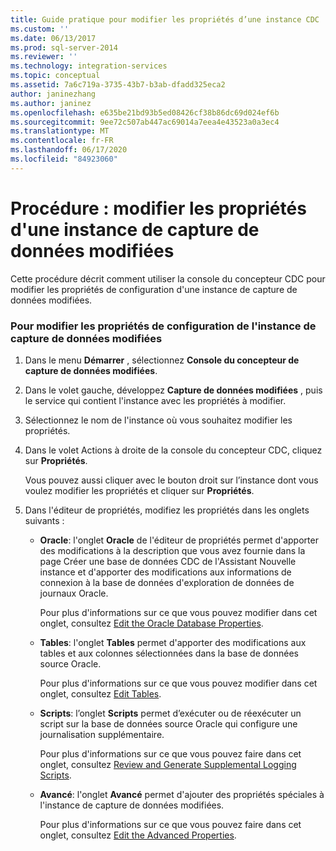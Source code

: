 ```yaml
---
title: Guide pratique pour modifier les propriétés d’une instance CDC | Microsoft Docs
ms.custom: ''
ms.date: 06/13/2017
ms.prod: sql-server-2014
ms.reviewer: ''
ms.technology: integration-services
ms.topic: conceptual
ms.assetid: 7a6c719a-3735-43b7-b3ab-dfadd325eca2
author: janinezhang
ms.author: janinez
ms.openlocfilehash: e635be21bd93b5ed08426cf38b86dc69d024ef6b
ms.sourcegitcommit: 9ee72c507ab447ac69014a7eea4e43523a0a3ec4
ms.translationtype: MT
ms.contentlocale: fr-FR
ms.lasthandoff: 06/17/2020
ms.locfileid: "84923060"
---
```

# <a name="how-to-edit-the-cdc-instance-properties"></a>Procédure : modifier les propriétés d'une instance de capture de données modifiées
  Cette procédure décrit comment utiliser la console du concepteur CDC pour modifier les propriétés de configuration d'une instance de capture de données modifiées.  
  
### <a name="to-edit-the-cdc-instance-configuration-properties"></a>Pour modifier les propriétés de configuration de l'instance de capture de données modifiées  
  
1.  Dans le menu **Démarrer** , sélectionnez **Console du concepteur de capture de données modifiées**.  
  
2.  Dans le volet gauche, développez **Capture de données modifiées** , puis le service qui contient l'instance avec les propriétés à modifier.  
  
3.  Sélectionnez le nom de l'instance où vous souhaitez modifier les propriétés.  
  
4.  Dans le volet Actions à droite de la console du concepteur CDC, cliquez sur **Propriétés**.  
  
     Vous pouvez aussi cliquer avec le bouton droit sur l’instance dont vous voulez modifier les propriétés et cliquer sur **Propriétés**.  
  
5.  Dans l'éditeur de propriétés, modifiez les propriétés dans les onglets suivants :  
  
    -   **Oracle**: l'onglet **Oracle** de l'éditeur de propriétés permet d'apporter des modifications à la description que vous avez fournie dans la page Créer une base de données CDC de l'Assistant Nouvelle instance et d'apporter des modifications aux informations de connexion à la base de données d'exploration de données de journaux Oracle.  
  
         Pour plus d'informations sur ce que vous pouvez modifier dans cet onglet, consultez [Edit the Oracle Database Properties](edit-the-oracle-database-properties.md).  
  
    -   **Tables**: l'onglet **Tables** permet d'apporter des modifications aux tables et aux colonnes sélectionnées dans la base de données source Oracle.  
  
         Pour plus d'informations sur ce que vous pouvez modifier dans cet onglet, consultez [Edit Tables](edit-tables.md).  
  
    -   **Scripts**: l’onglet **Scripts** permet d’exécuter ou de réexécuter un script sur la base de données source Oracle qui configure une journalisation supplémentaire.  
  
         Pour plus d'informations sur ce que vous pouvez faire dans cet onglet, consultez [Review and Generate Supplemental Logging Scripts](review-and-generate-supplemental-logging-scripts.md).  
  
    -   **Avancé**: l'onglet **Avancé** permet d'ajouter des propriétés spéciales à l'instance de capture de données modifiées.  
  
         Pour plus d'informations sur ce que vous pouvez faire dans cet onglet, consultez [Edit the Advanced Properties](edit-the-advanced-properties.md).  
  
  
